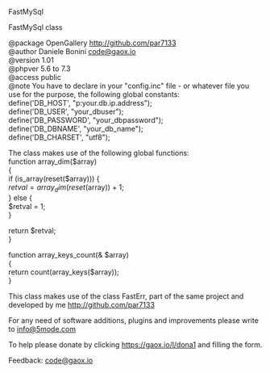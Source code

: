 
FastMySql    

FastMySql class    

@package  OpenGallery http://github.com/par7133   
@author   Daniele Bonini <code@gaox.io>     
@version  1.01     
@phpver   5.6 to 7.3      
@access   public    
@note You have to declare in your "config.inc" file - or whatever file you    
use for the purpose, the following global constants:   
define('DB_HOST', "p:your.db.ip.address");    
define('DB_USER', "your_dbuser");    
define('DB_PASSWORD', "your_dbpassword");    
define('DB_DBNAME', "your_db_name");    
define('DB_CHARSET', "utf8");     

The class makes use of the following global functions:      
function array_dim($array)     
{     
  if (is_array(reset($array))) {     
    $retval = array_dim(reset($array)) + 1;     
  } else {      
    $retval = 1;      
  }     
      
  return $retval;        
}      
       
function array_keys_count(& $array)      
{      
  return count(array_keys($array));      
}     
      
This class makes use of the class FastErr, part of the same
project and developed by me http://github.com/par7133

For any need of software additions, plugins and improvements please write to <a href="mailto:info@5mode.com">info@5mode.com</a>  

To help please donate by clicking <a href="https://gaox.io/l/dona1">https://gaox.io/l/dona1</a> and filling the form.  

Feedback: <a href="code@gaox.io">code@gaox.io</a>

